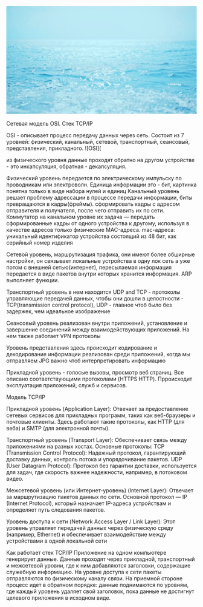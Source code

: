 ![fsddf](https://github.com/Ilya5151/mind/blob/main/sea_static.jpg)

Сетевая модель OSI. Стек TCP/IP

OSI - описывает процесс передачу данных через сеть. Состоит из 7 уровней: физический, канальный, сетевой, транспортный, сеансовый, представления, прикладного.
![OSI](

из физического уровня данные проходят обратно на другом устройстве - это инкапсуляция, обратная - декапсуляция.

Физический уровень передается по электрическому импульску по проводникам или электроволн. Единица информации это - бит, картинка понятна только в виде набора нулей и единиц
Канальный уровень решает проблему адрессации в процессе передачи информации, биты превращаются в кадры(фреймы). сформировать кадры с адресом отправителя и получателя, после чего отправить их по сети. Коммутатор на канальном уровне их задача — передать сформированные кадры от одного устройства к другому, используя в качестве адресов только физические MAC-адреса. mac-адреса: уникальный идентификатор устройства состоящий из 48 бит, как серийный номер изделия

Сетевой уровень, маршрутизация трафика, они имеют более обширные настройки, он связывает локальные устройства в одну лок сеть а уже потом с внешней сетью(интернет), пересылаемая информация передается в виде пакетов внутри которых хранится информация. ARP выполняет функции.

Транспортный уровень в нем находится UDP and TCP - протоколы управляющие передачей данных, чтобы они дошли в целостности - TCP(transmission control protocol), UDP - главное чтоб было без задержек, чем идеальное изображение

Сеансовый уровень реализован внутри приложений, установление и завершение соединений между взаимодействующих приложений. На нем также работает VPN протоколы

Уровень представления здесь происходит кодирование и декодирование информации реализован среди приложений, когда мы отправляем JPG важно чтоб интерпретировать информацию

Прикладной уровень - голосые вызовы, просмотр веб страниц. Все описано соответствующими протоколами (HTTPS HTTP). Прроисходит эксплуатация приложений, служб и сервисов.

Модель TCP/IP 

Прикладной уровень (Application Layer): Отвечает за предоставление сетевых сервисов для прикладных программ, таких как веб-браузеры и почтовые клиенты. Здесь работают такие протоколы, как HTTP (для веба) и SMTP (для электронной почты). 

Транспортный уровень (Transport Layer): Обеспечивает связь между приложениями на разных хостах. Основные протоколы:
TCP (Transmission Control Protocol): Надежный протокол, гарантирующий доставку данных, контроль потока и упорядочивание пакетов. 
UDP (User Datagram Protocol): Протокол без гарантии доставки, используется для задач, где скорость важнее надежности, например, в потоковом видео. 

Межсетевой уровень (или Интернет-уровень) (Internet Layer): Отвечает за маршрутизацию пакетов данных по сети. Основной протокол — IP (Internet Protocol), который назначает IP-адреса устройствам и определяет путь следования пакетов. 

Уровень доступа к сети (Network Access Layer / Link Layer): Этот уровень управляет передачей данных через физическую среду (например, Ethernet) и обеспечивает взаимодействие между устройствами в одной локальной сети

Как работает стек TCP/IP
Приложение на одном компьютере генерирует данные. 
Данные проходят через прикладной, транспортный и межсетевой уровни, где к ним добавляются заголовки, содержащие служебную информацию. 
На уровне доступа к сети пакеты отправляются по физическому каналу связи. 
На приемной стороне процесс идет в обратном порядке: данные поднимаются по уровням, где каждый уровень удаляет свой заголовок, пока данные не достигнут целевого приложения в исходном виде. 
